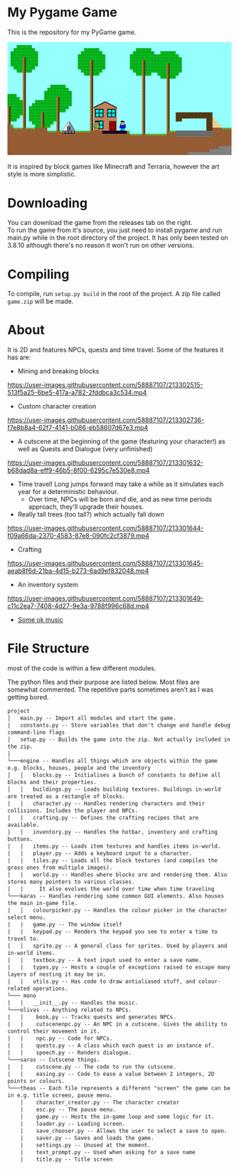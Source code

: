 # My Pygame Game

This is the repository for my PyGame game.

![An image of the game](gameplay.png)

It is inspired by block games like Minecraft and Terraria, however the art style is more simplistic.

# Downloading

You can download the game from the releases tab on the right.  
To run the game from it's source, you just need to install pygame and run main.py while in the root directory of the project. It has only been tested on 3.8.10 although there's no reason it won't run on other versions.

# Compiling

To compile, run `setup.py build` in the root of the project. A zip file called `game.zip` will be made.

# About

It is 2D and features NPCs, quests and time travel. Some of the features it has are:
- Mining and breaking blocks

https://user-images.githubusercontent.com/58887107/213302515-513f5a25-6be5-417a-a782-2fddbca3c534.mp4

- Custom character creation

https://user-images.githubusercontent.com/58887107/213302736-f7e8b8a4-62f7-4141-b086-eb58607d67e3.mp4

- A cutscene at the beginning of the game (featuring your character!) as well as Quests and Dialogue (very unfinished)

https://user-images.githubusercontent.com/58887107/213301632-b68dad8a-eff9-46b5-8f00-6295c7e530e8.mp4

- Time travel! Long jumps forward may take a while as it simulates each year for a deterministic behaviour.
  - Over time, NPCs will be born and die, and as new time periods approach, they'll upgrade their houses.
- Really tall trees (too tall?) which actually fall down

https://user-images.githubusercontent.com/58887107/213301644-f09a66da-2370-4583-87e8-090fc2cf3879.mp4

- Crafting

https://user-images.githubusercontent.com/58887107/213301645-aeab8f6d-21ba-4d15-b273-6ad9ef832048.mp4

- An inventory system

https://user-images.githubusercontent.com/58887107/213301649-c11c2ea7-7408-4d27-9e3a-9788f996c68d.mp4

- [Some ok music](https://youtu.be/dLLbDeU_KA0)

# File Structure
most of the code is within a few different modules.

The python files and their purpose are listed below.
Most files are somewhat commented. The repetitive parts sometimes aren't as I was getting bored.

```
project
│   main.py -- Import all modules and start the game.
|   constants.py -- Store variables that don't change and handle debug command-line flags
│   setup.py -- Builds the game into the zip. Not actually included in the zip.
│
└───engine -- Handles all things which are objects within the game e.g. blocks, houses, people and the inventory
│   │   blocks.py -- Initialises a bunch of constants to define all blocks and their properties.
│   │   buildings.py -- Loads building textures. Buildings in-world are treated as a rectangle of blocks.
|   |   character.py -- Handles rendering characters and their collisions. Includes the player and NPCs.
|   |   crafting.py -- Defines the crafting recipes that are available.
|   |   inventory.py -- Handles the hotbar, inventory and crafting buttons.
|   |   items.py -- Loads item textures and handles items in-world.
|   |   player.py -- Adds a keyboard input to a character.
|   |   tiles.py -- Loads all the block textures (and compiles the grass ones from multiple images).
|   |   world.py -- Handles where blocks are and rendering them. Also stores many pointers to various classes.
|   |     It also evolves the world over time when time traveling
└───karas -- Handles rendering some common GUI elements. Also houses the main in-game file.
|   │   colourpicker.py -- Handles the colour picker in the character select menu.
|   |   game.py -- The window itself
|   |   keypad.py -- Renders the keypad you see to enter a time to travel to.
|   |   sprite.py -- A general class for sprites. Used by players and in-world items.
|   |   textbox.py -- A text input used to enter a save name.
|   |   types.py -- Hosts a couple of exceptions raised to escape many layers of nesting it may be in.
|   |   utils.py -- Has code to draw antialiased stuff, and colour-related operations.
└─── mono
|   |   __init__.py -- Handles the music.
└───olivas -- Anything related to NPCs.
|   |    book.py -- Tracks quests and generates NPCs.
|   |    cutscenenpc.py -- An NPC in a cutscene. Gives the ability to control their movement in it.
|   |    npc.py -- Code for NPCs.
|   |    quests.py -- A class which each quest is an instance of.
|   |    speech.py -- Renders dialogue.
└───saras -- Cutscene things.
|   |    cutscene.py -- The code to run the cutscene.
|   |    easing.py -- Code to ease a value between 2 integers, 2D points or colours.
└───theas -- Each file represents a different "screen" the game can be in e.g. title screen, pause menu.
    |    character_creator.py -- The character creator
    |    esc.py -- The pause menu.
    |    game.py -- Hosts the in-game loop and some logic for it.
    |    loader.py -- Loading screen.
    |    save_chooser.py -- Allows the user to select a save to open.
    |    saver.py -- Saves and loads the game.
    |    settings.py -- Unused at the moment.
    |    text_prompt.py -- Used when asking for a save name
    |    title.py -- Title screen
```

